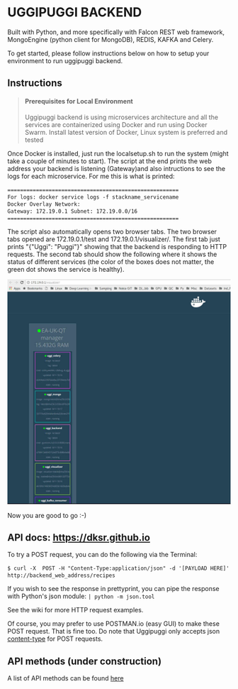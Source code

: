 # UGGIPUGGI BACKEND 
Built with Python, and more specifically with Falcon REST web framework, MongoEngine (python client for MongoDB), 
REDIS, KAFKA and Celery.

To get started, please follow instructions below on how to setup your environment to run uggipuggi backend.

## Instructions

> #### Prerequisites for Local Environment
> Uggipuggi backend is using microservices architecture and all the services are containerized using Docker and run
> using Docker Swarm. Install latest version of Docker, Linux system is preferred and tested

Once Docker is installed, just run the localsetup.sh to run the system (might take a couple of minutes to start). 
The script at the end prints the web address your backend is listening (Gateway)and also intructions to see the 
logs for each microservice. For me this is what is printed:

```
======================================================
For logs: docker service logs -f stackname_servicename
Docker Overlay Network:
Gateway: 172.19.0.1 Subnet: 172.19.0.0/16 
======================================================
```

The script also automatically opens two browser tabs. The two browser tabs opened are 172.19.0.1/test and 
172.19.0.1/visualizer/. The first tab just prints "{"Uggi": "Puggi"}" showing that the backend is responding 
to HTTP requests. The second tab should show the following where it shows the status of different services 
(the color of the boxes does not matter, the green dot shows the service is healthy).

![picture](imgs/docker_swarm_status.jpg)

Now you are good to go :-)

## API docs: https://dksr.github.io

To try a POST request, you can do the following via the Terminal:

```
$ curl -X  POST -H "Content-Type:application/json" -d '[PAYLOAD HERE]' http://backend_web_address/recipes
```

If you wish to see the response in prettyprint, you can pipe the response with Python's json module: `| python -m json.tool`

See the wiki for more HTTP request examples.

Of course, you may prefer to use POSTMAN.io (easy GUI) to make these POST request. That is fine too.
Do note that Uggipuggi only accepts json [content-type](http://en.wikipedia.org/wiki/Internet_media_type) for POST requests.


## API methods (under construction)

A list of API methods can be found [here](endpoints.md)

